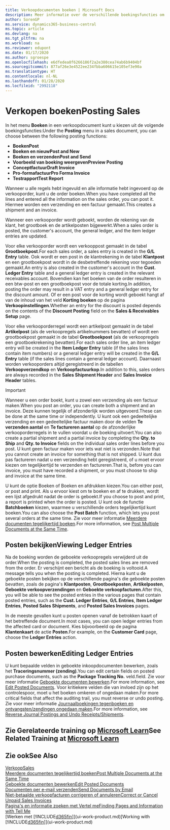 ```yaml
---
title: Verkoopdocumenten boeken | Microsoft Docs
description: Meer informatie over de verschillende boekingsfuncties om verkoopdocumenten te boeken en hoe u geboekte documenten kunt bijwerken.
author: SorenGP
ms.service: dynamics365-business-central
ms.topic: article
ms.devlang: na
ms.tgt_pltfrm: na
ms.workload: na
ms.reviewer: edupont
ms.date: 01/17/2020
ms.author: sgroespe
ms.openlocfilehash: e6dfedea8f6266186f2a2e380cea74ab6b9404bf
ms.sourcegitcommit: 877af26e3e4522ee234fbba606615e105ef3e90a
ms.translationtype: HT
ms.contentlocale: nl-NL
ms.lasthandoff: 01/28/2020
ms.locfileid: "2992118"
---
```

# <a name="posting-sales"></a><span data-ttu-id="404c5-103">Verkopen boeken</span><span class="sxs-lookup"><span data-stu-id="404c5-103">Posting Sales</span></span>
<span data-ttu-id="404c5-104">In het menu **Boeken** in een verkoopdocument kunt u kiezen uit de volgende boekingsfuncties:</span><span class="sxs-lookup"><span data-stu-id="404c5-104">Under the **Posting** menu in a sales document, you can choose between the following posting functions:</span></span>

* <span data-ttu-id="404c5-105">**Boeken**</span><span class="sxs-lookup"><span data-stu-id="404c5-105">**Post**</span></span>
* <span data-ttu-id="404c5-106">**Boeken en nieuw**</span><span class="sxs-lookup"><span data-stu-id="404c5-106">**Post and New**</span></span>
* <span data-ttu-id="404c5-107">**Boeken en verzenden**</span><span class="sxs-lookup"><span data-stu-id="404c5-107">**Post and Send**</span></span>
* <span data-ttu-id="404c5-108">**Voorbeeld van boeking weergeven**</span><span class="sxs-lookup"><span data-stu-id="404c5-108">**Preview Posting**</span></span>
* <span data-ttu-id="404c5-109">**Conceptfactuur**</span><span class="sxs-lookup"><span data-stu-id="404c5-109">**Draft Invoice**</span></span>
* <span data-ttu-id="404c5-110">**Pro-formafactuur**</span><span class="sxs-lookup"><span data-stu-id="404c5-110">**Pro Forma Invoice**</span></span>
* <span data-ttu-id="404c5-111">**Testrapport**</span><span class="sxs-lookup"><span data-stu-id="404c5-111">**Test Report**</span></span>

<span data-ttu-id="404c5-112">Wanneer u alle regels hebt ingevuld en alle informatie hebt ingevoerd op de verkooporder, kunt u de order boeken.</span><span class="sxs-lookup"><span data-stu-id="404c5-112">When you have completed all the lines and entered all the information on the sales order, you can post it.</span></span> <span data-ttu-id="404c5-113">Hiermee worden een verzending en een factuur gemaakt.</span><span class="sxs-lookup"><span data-stu-id="404c5-113">This creates a shipment and an invoice.</span></span>

<span data-ttu-id="404c5-114">Wanneer een verkooporder wordt geboekt, worden de rekening van de klant, het grootboek en de artikelposten bijgewerkt.</span><span class="sxs-lookup"><span data-stu-id="404c5-114">When a sales order is posted, the customer's account, the general ledger, and the item ledger entries are updated.</span></span>

<span data-ttu-id="404c5-115">Voor elke verkooporder wordt een verkooppost gemaakt in de tabel **Grootboekpost**.</span><span class="sxs-lookup"><span data-stu-id="404c5-115">For each sales order, a sales entry is created in the **G/L Entry** table.</span></span> <span data-ttu-id="404c5-116">Ook wordt er een post in de klantrekening in de tabel **Klantpost** en een grootboekpost wordt in de desbetreffende rekening voor tegoeden gemaakt.</span><span class="sxs-lookup"><span data-stu-id="404c5-116">An entry is also created in the customer's account in the **Cust. Ledger Entry** table and a general ledger entry is created in the relevant receivables account.</span></span> <span data-ttu-id="404c5-117">Bovendien kan het boeken van de order resulteren in een btw-post en een grootboekpost voor de totale korting.</span><span class="sxs-lookup"><span data-stu-id="404c5-117">In addition, posting the order may result in a VAT entry and a general ledger entry for the discount amount.</span></span> <span data-ttu-id="404c5-118">Of er een post voor de korting wordt geboekt hangt af van de inhoud van het veld **Korting boeken** op de pagina **Verkoopinstellingen**.</span><span class="sxs-lookup"><span data-stu-id="404c5-118">Whether an entry for the discount is posted depends on the contents of the **Discount Posting** field on the **Sales & Receivables Setup** page.</span></span>

<span data-ttu-id="404c5-119">Voor elke verkooporderregel wordt een artikelpost gemaakt in de tabel **Artikelpost** (als de verkoopregels artikelnummers bevatten) of wordt een grootboekpost gemaakt in de tabel **Grootboekpost** (als de verkoopregels een grootboekrekening bevatten).</span><span class="sxs-lookup"><span data-stu-id="404c5-119">For each sales order line, an item ledger entry will be created in the **Item Ledger Entry** table (if the sales lines contain item numbers) or a general ledger entry will be created in the **G/L Entry** table (if the sales lines contain a general ledger account).</span></span> <span data-ttu-id="404c5-120">Daarnaast worden verkooporders altijd geregistreerd in de tabellen **Verkoopverzendkop** en **Verkoopfactuurkop**.</span><span class="sxs-lookup"><span data-stu-id="404c5-120">In addition to this, sales orders are always recorded in the **Sales Shipment Header** and **Sales Invoice Header** tables.</span></span>

> [!IMPORTANT]  
>   <span data-ttu-id="404c5-121">Wanneer u een order boekt, kunt u zowel een verzending als een factuur maken.</span><span class="sxs-lookup"><span data-stu-id="404c5-121">When you post an order, you can create both a shipment and an invoice.</span></span> <span data-ttu-id="404c5-122">Deze kunnen tegelijk of afzonderlijk worden uitgevoerd.</span><span class="sxs-lookup"><span data-stu-id="404c5-122">These can be done at the same time or independently.</span></span> <span data-ttu-id="404c5-123">U kunt ook een gedeeltelijke verzending en een gedeeltelijke factuur maken door de velden **Te verzenden aantal** en **Te factureren aantal** op de afzonderlijke verkooporderregels in te vullen voordat u de boeking uitvoert.</span><span class="sxs-lookup"><span data-stu-id="404c5-123">You can also create a partial shipment and a partial invoice by completing the **Qty. to Ship** and **Qty. to Invoice** fields on the individual sales order lines before you post.</span></span> <span data-ttu-id="404c5-124">U kunt geen factuur maken voor iets wat niet is verzonden.</span><span class="sxs-lookup"><span data-stu-id="404c5-124">Note that you cannot create an invoice for something that is not shipped.</span></span> <span data-ttu-id="404c5-125">U kunt dus pas factureren nadat u een verzending hebt geregistreerd, of u moet ervoor kiezen om tegelijkertijd te verzenden en factureren.</span><span class="sxs-lookup"><span data-stu-id="404c5-125">That is, before you can invoice, you must have recorded a shipment, or you must choose to ship and invoice at the same time.</span></span>

<span data-ttu-id="404c5-126">U kunt de optie Boeken of Boeken en afdrukken kiezen.</span><span class="sxs-lookup"><span data-stu-id="404c5-126">You can either post, or post and print.</span></span> <span data-ttu-id="404c5-127">Als u ervoor kiest om te boeken en af te drukken, wordt een lijst afgedrukt nadat de order is geboekt.</span><span class="sxs-lookup"><span data-stu-id="404c5-127">If you choose to post and print, a report is printed when the order is posted.</span></span> <span data-ttu-id="404c5-128">U kunt ook de functie **Batchboeken** kiezen, waarmee u verschillende orders tegelijkertijd kunt boeken.</span><span class="sxs-lookup"><span data-stu-id="404c5-128">You can also choose the **Post Batch** function, which lets you post several orders at the same time.</span></span> <span data-ttu-id="404c5-129">Zie voor meer informatie [Meerdere documenten tegelijkertijd boeken](ui-batch-posting.md).</span><span class="sxs-lookup"><span data-stu-id="404c5-129">For more information, see [Post Multiple Documents at the Same Time](ui-batch-posting.md).</span></span>

## <a name="viewing-ledger-entries"></a><span data-ttu-id="404c5-130">Posten bekijken</span><span class="sxs-lookup"><span data-stu-id="404c5-130">Viewing Ledger Entries</span></span>
<span data-ttu-id="404c5-131">Na de boeking worden de geboekte verkoopregels verwijderd uit de order.</span><span class="sxs-lookup"><span data-stu-id="404c5-131">When the posting is completed, the posted sales lines are removed from the order.</span></span> <span data-ttu-id="404c5-132">Er verschijnt een bericht als de boeking is voltooid.</span><span class="sxs-lookup"><span data-stu-id="404c5-132">A message tells you when the posting is completed.</span></span> <span data-ttu-id="404c5-133">Hierna kunt u de geboekte posten bekijken op de verschillende pagina's die geboekte posten bevatten, zoals de pagina's **Klantposten**, **Grootboekposten**, **Artikelposten**, **Geboekte verkoopverzendingen** en **Geboekte verkoopfacturen**.</span><span class="sxs-lookup"><span data-stu-id="404c5-133">After this, you will be able to see the posted entries in the various pages that contain posted entries, such as the **Cust. Ledger Entries**, **G/L Entries**, **Item Ledger Entries**, **Posted Sales Shipments**, and **Posted Sales Invoices** pages.</span></span>  

<span data-ttu-id="404c5-134">In de meeste gevallen kunt u posten openen vanaf de betrokken kaart of het betreffende document.</span><span class="sxs-lookup"><span data-stu-id="404c5-134">In most cases, you can open ledger entries from the affected card or document.</span></span> <span data-ttu-id="404c5-135">Kies bijvoorbeeld op de pagina **Klantenkaart** de actie **Posten**.</span><span class="sxs-lookup"><span data-stu-id="404c5-135">For example, on the **Customer Card** page, choose the **Ledger Entries** action.</span></span>

## <a name="editing-ledger-entries"></a><span data-ttu-id="404c5-136">Posten bewerken</span><span class="sxs-lookup"><span data-stu-id="404c5-136">Editing Ledger Entries</span></span>
<span data-ttu-id="404c5-137">U kunt bepaalde velden in geboekte inkoopdocumenten bewerken, zoals het **Traceringsnummer (zending)**.</span><span class="sxs-lookup"><span data-stu-id="404c5-137">You can edit certain fields on posted purchase documents, such as the **Package Tracking No.**</span></span> <span data-ttu-id="404c5-138">veld.</span><span class="sxs-lookup"><span data-stu-id="404c5-138">field.</span></span> <span data-ttu-id="404c5-139">Zie voor meer informatie [Geboekte documenten bewerken](across-edit-posted-document.md).</span><span class="sxs-lookup"><span data-stu-id="404c5-139">For more information, see [Edit Posted Documents](across-edit-posted-document.md).</span></span> <span data-ttu-id="404c5-140">Voor kritiekere velden die van invloed zijn op het controlespoor, moet u het boeken omkeren of ongedaan maken.</span><span class="sxs-lookup"><span data-stu-id="404c5-140">For more critical fields that affect the auditing trail, you must reverse or undo posting.</span></span> <span data-ttu-id="404c5-141">Zie voor meer informatie [Journaalboekingen tegenboeken en ontvangsten/zendingen ongedaan maken](finance-how-reverse-journal-posting.md).</span><span class="sxs-lookup"><span data-stu-id="404c5-141">For more information, see [Reverse Journal Postings and Undo Receipts/Shipments](finance-how-reverse-journal-posting.md).</span></span>

## <a name="see-related-training-at-microsoft-learnlearnmodulesship-invoice-items-dynamics-365-business-centralindex"></a><span data-ttu-id="404c5-142">Zie Gerelateerde training op [Microsoft Learn](/learn/modules/ship-invoice-items-dynamics-365-business-central/index)</span><span class="sxs-lookup"><span data-stu-id="404c5-142">See Related Training at [Microsoft Learn](/learn/modules/ship-invoice-items-dynamics-365-business-central/index)</span></span>

## <a name="see-also"></a><span data-ttu-id="404c5-143">Zie ook</span><span class="sxs-lookup"><span data-stu-id="404c5-143">See Also</span></span>
[<span data-ttu-id="404c5-144">Verkoop</span><span class="sxs-lookup"><span data-stu-id="404c5-144">Sales</span></span>](sales-manage-sales.md)  
[<span data-ttu-id="404c5-145">Meerdere documenten tegelijkertijd boeken</span><span class="sxs-lookup"><span data-stu-id="404c5-145">Post Multiple Documents at the Same Time</span></span>](ui-batch-posting.md)  
[<span data-ttu-id="404c5-146">Geboekte documenten bewerken</span><span class="sxs-lookup"><span data-stu-id="404c5-146">Edit Posted Documents</span></span>](across-edit-posted-document.md)  
[<span data-ttu-id="404c5-147">Documenten per e-mail verzenden</span><span class="sxs-lookup"><span data-stu-id="404c5-147">Send Documents by Email</span></span>](ui-how-send-documents-email.md)  
[<span data-ttu-id="404c5-148">Niet-betaalde verkoopfacturen corrigeren of annuleren</span><span class="sxs-lookup"><span data-stu-id="404c5-148">Correct or Cancel Unpaid Sales Invoices</span></span>](sales-how-correct-cancel-sales-invoice.md)  
[<span data-ttu-id="404c5-149">Pagina's en informatie zoeken met Vertel me</span><span class="sxs-lookup"><span data-stu-id="404c5-149">Finding Pages and Information with Tell Me</span></span>](ui-search.md)  
<span data-ttu-id="404c5-150">[Werken met [!INCLUDE[d365fin](includes/d365fin_md.md)]](ui-work-product.md)</span><span class="sxs-lookup"><span data-stu-id="404c5-150">[Working with [!INCLUDE[d365fin](includes/d365fin_md.md)]](ui-work-product.md)</span></span>
